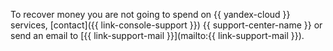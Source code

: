 To recover money you are not going to spend on {{ yandex-cloud }} services, [contact]({{ link-console-support }}) {{ support-center-name }} or send an email to [{{ link-support-mail }}](mailto:{{ link-support-mail }}).